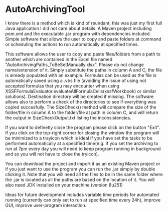 # AutoArchivingTool

I know there is a method which is kind of reundant, this was just my first full Java application I did not care about details. A Maven project including pom.xml and the executable .jar program with dependencies included. Simple software that allows the user to copy and paste folders at command or scheduling the actions 
to run automatically at specified times.

This software allows the user to copy and paste files/folders from a path to another which are contained in the Excel file named "AutoArchivingPaths_ToBeSetManually.xlsx". Please do not change name/extension of it. Simply substitute the paths in column A and C, the file is already populated with an example. Formulas can be used as the file is automatically saved using a .vbs file (avoiding the issue of using not accepted formulas that you may encounter when using XSSFFormulaEvaluator.evaluateAllFormulaCells(xssfWorkbook) or similar solutions). Destination directory will be created if missing. The software allows also to perform a check of the directories to see if everything was copied succesfully. The SizeCheck() method will compare the size of the folder/file in column A to the folder/file at path in column C, and will return the output in SizeCheckOutput.txt listing the inconsistencies.

If you want to definetly close the program please click on the button "Exit". If you click on the top-right corner for closing the window the program will be minimized to a trayicon which is ideal if you have set the tasks to be performed automatically at a specified time(e.g. if you set the archiving to run at 7pm every day you will need to keep program running in background and so you will not have to close the tryicon).

You can download the project and import it as an existing Maven project or if you just want to use the program you can run the .jar simply by double clicking it. Note that you will need all the files to be in the same folder where the .jar is located as all the paths are based on the location of it. You will also need JDK installed on your machine (version 8u251)

Ideas for future development includes variable time periods for automated running (currently can only set to run at specified time every 24h), improve GUI, improve user-program interaction.
